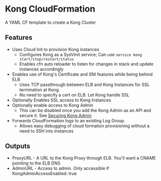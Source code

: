 # Kong CloudFormation

A YAML CF template to create a Kong Cluster

## Features

- Uses Cloud Init to provision Kong instances
  - Configures Kong as a SysVInit service; Can use `service kong start/stop/restart/status`
  - Enables cfn auto reloader to listen for changes in stack and update instances accordingly
- Enables use of Kong's Certificate and SNI features while being behind ELB
  - Uses TCP passthrough between ELB and Kong Instances for SSL termination at Kong.
  - No need to specify a cert on ELB. Let Kong handle SSL
- Optionally Enables SSL access to Kong Instances
- Optionally enable access to Kong Admin
  - This can be disabled once you add the Kong Admin as an API and secure it. See [Securing Kong Admin](https://getkong.org/docs/0.10.x/secure-admin-api/)
- Forwards CloudFormation logs to an existing Log Group.
  - Allows easy debugging of cloud formation provisioning without a need to SSH into instances

## Outputs

- ProxyURL - A URL to the Kong Proxy through ELB. You'll want a CNAME pointing to the ELB DNS
- AdminURL - Access to admin. Only accessible if KongAdminAccessEnabled: true
